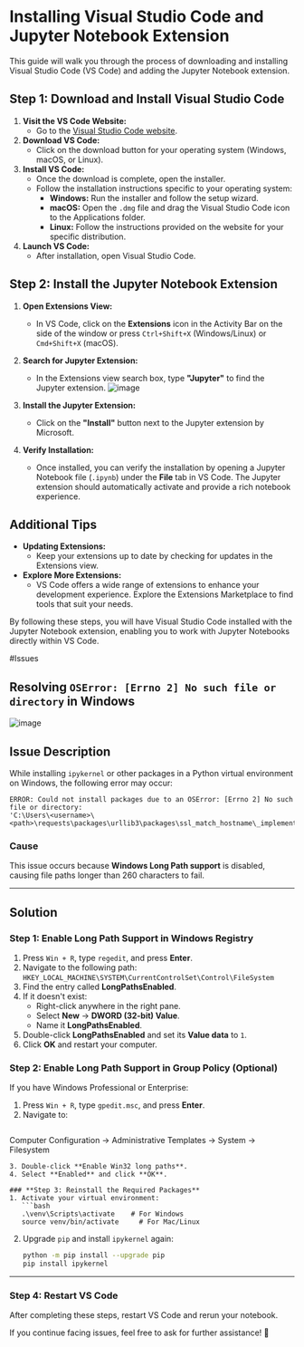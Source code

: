 # Installing Visual Studio Code and Jupyter Notebook Extension

This guide will walk you through the process of downloading and installing Visual Studio Code (VS Code) and adding the Jupyter Notebook extension.

## Step 1: Download and Install Visual Studio Code
1. **Visit the VS Code Website:**
   - Go to the [Visual Studio Code website](https://code.visualstudio.com/).
2. **Download VS Code:**
   - Click on the download button for your operating system (Windows, macOS, or Linux).
3. **Install VS Code:**
   - Once the download is complete, open the installer.
   - Follow the installation instructions specific to your operating system:
     - **Windows:** Run the installer and follow the setup wizard.
     - **macOS:** Open the `.dmg` file and drag the Visual Studio Code icon to the Applications folder.
     - **Linux:** Follow the instructions provided on the website for your specific distribution.
4. **Launch VS Code:**
   - After installation, open Visual Studio Code.

## Step 2: Install the Jupyter Notebook Extension
1. **Open Extensions View:**
   - In VS Code, click on the **Extensions** icon in the Activity Bar on the side of the window or press `Ctrl+Shift+X` (Windows/Linux) or `Cmd+Shift+X` (macOS).
2. **Search for Jupyter Extension:**
   - In the Extensions view search box, type **"Jupyter"** to find the Jupyter extension.
     ![image](https://github.com/user-attachments/assets/1f4e7703-d2c1-4143-8448-153de2e2ea7e)

3. **Install the Jupyter Extension:**
   - Click on the **"Install"** button next to the Jupyter extension by Microsoft.
4. **Verify Installation:**
   - Once installed, you can verify the installation by opening a Jupyter Notebook file (`.ipynb`) under the **File** tab in VS Code. The Jupyter extension should automatically activate and provide a rich notebook experience.

## Additional Tips
- **Updating Extensions:**
  - Keep your extensions up to date by checking for updates in the Extensions view.
- **Explore More Extensions:**
  - VS Code offers a wide range of extensions to enhance your development experience. Explore the Extensions Marketplace to find tools that suit your needs.

By following these steps, you will have Visual Studio Code installed with the Jupyter Notebook extension, enabling you to work with Jupyter Notebooks directly within VS Code.

#Issues


## Resolving `OSError: [Errno 2] No such file or directory` in Windows

![image](https://github.com/user-attachments/assets/096516b8-e3e7-4059-b9db-aaa7932997dd)

## **Issue Description**
While installing `ipykernel` or other packages in a Python virtual environment on Windows, the following error may occur:

```
ERROR: Could not install packages due to an OSError: [Errno 2] No such file or directory:
'C:\Users\<username>\<path>\requests\packages\urllib3\packages\ssl_match_hostname\_implementation.pyi'
```

### **Cause**
This issue occurs because **Windows Long Path support** is disabled, causing file paths longer than 260 characters to fail.

---

## **Solution**
### **Step 1: Enable Long Path Support in Windows Registry**
1. Press `Win + R`, type `regedit`, and press **Enter**.
2. Navigate to the following path:  
   ```HKEY_LOCAL_MACHINE\SYSTEM\CurrentControlSet\Control\FileSystem```
3. Find the entry called **LongPathsEnabled**.
4. If it doesn't exist:
   - Right-click anywhere in the right pane.
   - Select **New** → **DWORD (32-bit) Value**.
   - Name it **LongPathsEnabled**.
5. Double-click **LongPathsEnabled** and set its **Value data** to `1`.
6. Click **OK** and restart your computer.

### **Step 2: Enable Long Path Support in Group Policy (Optional)**
If you have Windows Professional or Enterprise:
1. Press `Win + R`, type `gpedit.msc`, and press **Enter**.
2. Navigate to:  
   ```
Computer Configuration -> Administrative Templates -> System -> Filesystem
```
3. Double-click **Enable Win32 long paths**.
4. Select **Enabled** and click **OK**.

### **Step 3: Reinstall the Required Packages**
1. Activate your virtual environment:
   ```bash
   .\venv\Scripts\activate    # For Windows
   source venv/bin/activate     # For Mac/Linux
   ```

2. Upgrade `pip` and install `ipykernel` again:
   ```bash
   python -m pip install --upgrade pip
   pip install ipykernel
   ```

---

### **Step 4: Restart VS Code**
After completing these steps, restart VS Code and rerun your notebook.

If you continue facing issues, feel free to ask for further assistance! 🚀


